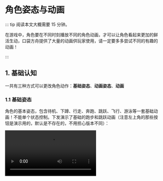 # 角色姿态与动画

::: tip 阅读本文大概需要 15 分钟。

在游戏中，角色要在不同时刻播放不同的角色动画，才可以让角色看起来更加的鲜活生动，口袋方舟提供了大量的动画供玩家使用，请一定要多多尝试不同的有趣的动画！

:::

## 1. 基础认知

一共有三种方式可以更改角色动作：**基础姿态**、**动画姿态**、**动画**

### 1.1 基础姿态

角色的基本姿态，包含待机、下蹲、行走、奔跑、跳跃、飞行、游泳等一套基础动画！不能单个状态控制。下发演示了基础的跑步和跳跃动画（注意左上角的那些按钮是演示用的，默认是不存在的，不用担心版本不同）：

<video controls src="https://arkimg.ark.online/UE4_ST84tjsSV6.mp4"/>

### 1.2 动画姿态

又叫**二级姿态**。在某一业务场景下的特定姿态，如持刀、持枪、趴下、瞄准、敬礼、爬梯、看书等等需要持续的状态！且部分姿态会根据用户的操作会播放不同的动画（如持枪姿态下，用户操作视角对着天空和对着地下，角色上半身会有对应的动画融合，使持枪对准的位置是天空或者地下）。开发者**需要手动控制停止**，可以单独控制任意姿态，还能控制在上半身播放还是下半身播放或者全身播放，同时只能播放一个动画姿态。下面演示播放一个“对焦姿势”的二级姿态,并且只播放上半身和只播放下半身的演示：

<video controls src="https://arkimg.ark.online/Efh3HgqmIkdQ.mp4"/>

### 1.3 动画

在某个业务场景下的动画，如扔手雷、换弹药、跳舞等！会自动结束。可以单独控制上半身播放还是下半身播放或者全身播放，同时只能播放一个动画。下方演示播放一个动画的效果，并且控制了只播放在上半身或下半身（能看出来，动画播放完成后会自动回到姿态）：

<video controls src="https://arkimg.ark.online/uiEQPyyt7xXc.mp4"/>

### 1.4 几种方式的优先级和区别

以上**三种方式，可以同时存在**，但是**每种方式自身同时只能存在一个**。如果多种方式同时存在时按照以下规则播放：

* 动画最优先，有动画时会播放动画，不管上半身还是下半身还是全身。
* 然后是二级姿态优先，没有动画播放时，存在二级姿态则会播放二级姿态，不管上半身还是下半身还是全身。
* 最低优先级的是基础姿态，不存在动画和二级姿态时，播放基础姿态。

演示效果，利用动画和二级姿态同时播放，控制不同位置，做到一边坐着一边挥手的效果（姿态 id:170905,动画 id:29755）：

<video controls src="https://arkimg.ark.online/dewpu8EJ42vN.mp4"/>

演示效果，利用基础姿态和二级姿态同时播放，做到边跑边持枪的效果(持枪姿态 id:94258)：

<video controls src="https://arkimg.ark.online/7QJsulOVYq3n.mp4"/>

## 2. 基础姿态

编辑器提供成套的基础姿态，可以在资源库的“基础姿态”中找到，如图：

![image-20230616155957563](https://arkimg.ark.online/image-20230616155957563.webp)

在选择不同的默认“体型类型”时，编辑器会自动切换为对应体型的角色基础姿态。

如，我们这里在对象管理器选中“Player”对象，属性面板中修改“体型类型”为"二次元成年男性",如图：

![image-20230616193004043](https://arkimg.ark.online/image-20230616193004043.webp)

再确定一下“使用平台角色形象”为不勾选状态（如果勾选中，则取消勾选）：

![image-20230620092025146](https://arkimg.ark.online/image-20230620092025146.webp)

我们此时运行起来游戏，会发现默认角色对象就变成一位男性了，且默认姿态也是男性的默认姿态了。如图：

![image-20230616193101525](https://arkimg.ark.online/image-20230616193101525.png)

### 2.1 使用基础姿态

* 在资源库中，找到基础姿态，右键复制资源ID ，这里我们选择“写实\_男性\_基础姿态"复制资源ID

* ![image-20230619112304310](https://arkimg.ark.online/image-20230619112304310.webp)

* 我们创建一个脚本来演示角色的姿态，新建脚本命名为 `AnimationControl`，拖拽脚本**挂载到对象管理器**中，然后双击脚本编写代码。

* 首先异步获取角色对象，获取到角色对象后，直接更改 character 的`basicStance`属性为我们刚才复制的 assetId ：119836，代码如下：

* ```typescript
  @Component
  export default class AnimationControl extends Script {
      /** 当脚本被实例后，会在第一帧更新前调用此函数 */
      protected onStart(): void {
          if (SystemUtil.isClient()) {
              // 设置基础姿态为119836
              const stance = Player.localPlayer.character.loadStance("119836"); //[!code focus]
              stance.play(); //[!code focus]
          }
      }
  }
  ```
  
* 运行游戏之前，把 Player 对象的“体型类型”改回“二次元成年女性”，方便我们运行看效果。

* 改回女生后，我们再运行游戏看看效果，能看到默认站立状态、走路状态、跳跃状态，都不是之前身娇体柔的小女生姿态了。


* **更改基础姿态**为`119836` 的情况：
<video controls src="https://arkimg.ark.online/kZaco5cdyVx3.mp4" />

* 然后我们对比一下看看修改之前，**没有更改基础姿态**的情况：
<video controls src="https://arkimg.ark.online/7YAEoXlJQngM.mp4" />



## 3. 二级姿态

基础姿态是玩家基础行为的动画，想进行更细微更自定义的姿态控制，如看书、开车、持枪、瞄准、爬梯、扛东西等，就需要用上二级姿态了。可以在资源库的“动画姿态”找到所有的二级姿态。

![image-20230619163702538](https://arkimg.ark.online/image-20230619163702538.webp)

### 3.1 播放二级姿态

我这里使用“双手步枪探头瞄准姿态”的 assetId `20308` 来演示使用二级姿态。

先在资源库选中资源，右键`复制资源 ID`备用，打开刚才新建的`AnimationControl`脚本，在获取到角色对象后,需要先下载一下二级姿态的资源，然后使用 character 的`loadSubStance`函数加载二级姿态，然后通过返回的对象播放该姿态，代码如下：

```typescript
@Component
export default class AnimationControl extends Script {
    /** 当脚本被实例后，会在第一帧更新前调用此函数 */
    protected async onStart(): Promise<void> {
        if (SystemUtil.isClient()) {
            // 设置基础姿态为 119836 (写实-男性-基础姿态)
            // const stance = Player.localPlayer.character.loadStance("119836");
            // stance.play();

            // 定义一个放姿态 assetId 的变量，后面引用
            const stanceGuid = "20308"; //[!code focus]
            // 因为姿态是属于资源类型，在远程资源库中，所以使用前先下载资源到本地(await 关键词的作用就是等待资源下载完成后再执行后面的代码)
            await AssetUtil.asyncDownloadAsset(stanceGuid); //[!code focus]
            // 使用角色的加载姿态接口，将姿态资源信息给角色对象, 生成姿态对象来控制
            const subStance = Player.localPlayer.character.loadSubStance(stanceGuid); //[!code focus]
            // 设置姿态播放模式为全身播放(StanceBlendMode 中有全身、上半身、下半身三种播放模式）
            subStance.blendMode = StanceBlendMode.WholeBody; //[!code focus]
            // 使用姿态对象调用播放接口
            subStance.play(); //[!code focus]
        }
    }
}
```

运行效果视频：
<video controls src="https://arkimg.ark.online/R0ZFp3HlBtKd.mp4" />

### 3.2 设置姿态混合模式

姿态混合模式可以控制角色的某个身体部位来播放姿态，下面讲解如何使用。

控制只播放上半身:

```typescript
@Component
export default class AnimationControl extends Script {
    /** 当脚本被实例后，会在第一帧更新前调用此函数 */
    protected async onStart(): Promise<void> {
        if (SystemUtil.isClient()) {
            // 设置基础姿态为 119836 (写实-男性-基础姿态)
            // const stance = Player.localPlayer.character.loadStance("119836");
            // stance.play();

            // 定义一个放姿态 assetId 的变量，后面引用
            const stanceGuid = "20308";
            // 因为姿态是属于资源类型，在远程资源库中，所以使用前先下载资源到本地(await 关键词的作用就是等待资源下载完成后再执行后面的代码)
            await AssetUtil.asyncDownloadAsset(stanceGuid);
            // 使用角色的加载姿态接口，将姿态资源信息给角色对象, 生成姿态对象来控制
            const subStance = Player.localPlayer.character.loadSubStance(stanceGuid);
            // 设置姿态播放模式为上半身播放(Gameplay.StanceBlendMode 中有全身、上半身、下半身三种播放模式）
            subStance.blendMode = StanceBlendMode.BlendUpper; //[!code focus]
            // 使用姿态对象调用播放接口
            subStance.play();
        }
    }
}
```

效果截图：

![image-20230721171030074](https://arkimg.ark.online/image-20230721171030074.png)

* 看得出来，下半身就没有变化，是默认的基础姿态了

播放模式还可以设置如下几种方式：

```typescript
enum StanceBlendMode {
    /** 只混合上半身 */
    BlendUpper = 0,
    /** 只混合下半身 */
    BlendLower = 1,
    /** 全身混合 */
    WholeBody = 2
}
```

### 3.3 停止二级姿态

有时有需求会停止二级姿态，只需要将 loadStance 获取到的对象留着，后面需要停止时直接调用它的`stop`函数即可停止播放二级姿态。如：

```typescript
// 设置基础姿态为 119836 (写实-男性-基础姿态)
const stance = Player.localPlayer.character.loadStance("119836");
// 停止二级姿态
subStance.stop()
```

### 3.4 使用姿态接口播放动画

姿态接口，除了用来播放姿态以外，还可以利用动画资源来作为姿态播放。表现效果就是会循环播放该动画，某些动画只有固定动作的，就比较合适用来作为姿态使用了，比如使用 assetId 为“8362”的坐下看书动画来作为姿态播放，更改动画 id 后的代码：

```typescript
@Component
export default class AnimationControl extends Script {
    /** 当脚本被实例后，会在第一帧更新前调用此函数 */
    protected async onStart(): Promise<void> {
        if (SystemUtil.isClient()) {
            // 设置基础姿态为 119836 (写实-男性-基础姿态)
            // const stance = Player.localPlayer.character.loadStance("119836");
            // stance.play();

            // 定义一个放姿态 assetId 的变量，后面引用
            const stanceGuid = "8362"; //[!code focus]
            // 因为姿态是属于资源类型，在远程资源库中，所以使用前先下载资源到本地(await 关键词的作用就是等待资源下载完成后再执行后面的代码)
            await AssetUtil.asyncDownloadAsset(stanceGuid);
            // 使用角色的加载姿态接口，将姿态资源信息给角色对象, 生成姿态对象来控制
            const subStance = Player.localPlayer.character.loadSubStance(stanceGuid);
            // 设置姿态播放模式为全身播放(Gameplay.StanceBlendMode 中有全身、上半身、下半身三种播放模式）
            subStance.blendMode = StanceBlendMode.WholeBody; //[!code focus]
            // 使用姿态对象调用播放接口
            subStance.play();
        }
    }
}
```

表现效果如下：

![image-20230721171759d756](https://arkimg.ark.online/image-20230721171759756.webp)

## 4. 动画

动画是用来控制角色动作的一类资源，例如游戏当中的走路、跑步、攻击、跳跃、释放技能等都属于动画，编辑器提供了一系列完整的优质动画资源，供开发者选择使用。

![image-20230721172241338](https://arkimg.ark.online/image-20230721172241338.webp)

### 4.1 播放动画

前面讲完了基础姿态和二级姿态的使用，这里动画的使用就非常简单了。

找到你想播放的动画，右键复制其资源 ID，等下在代码里面使用；我们这里选择"14497" 蛇舞动画来作为演示。

依然还是 `AnimationControl` 脚本，在获取到角色对象后，延时5000毫秒调用 character 的`loadAnimation`函数加载一个动画出来。

> 为什么要延时5000毫秒，因为动画播放会自动结束，很可能动画时长很短，启动起来之后闪一下就没了，所以延时来演示比较清楚。

注释掉播放姿态的代码后，播放动画代码如下：

```typescript
@Component
export default class AnimationControl extends Script {
    /** 当脚本被实例后，会在第一帧更新前调用此函数 */
    protected async onStart(): Promise<void> {
        if (SystemUtil.isClient()) {
            // ====== 演示更换基础姿态的代码 START =======
            // const stance = Player.localPlayer.character.loadStance("119836");
            // stance.play();
            // ====== 演示更换基础姿态的代码 END =======


            // ====== 演示更换二级姿态的代码 START =======
            // // 定义一个放姿态 assetId 的变量，后面引用
            // const stanceGuid = "8362" 
            // // 因为姿态是属于资源类型，在远程资源库中，所以使用前先下载资源到本地(await 关键词的作用就是等待资源下载完成后再执行后面的代码)
            // await AssetUtil.asyncDownloadAsset(stanceGuid);
            // // 使用角色的加载姿态接口，将姿态资源信息给角色对象, 生成姿态对象来控制
            // const subStance = Player.localPlayer.character.loadSubStance(stanceGuid);
            // // 设置姿态播放模式为全身播放(Gameplay.StanceBlendMode 中有全身、上半身、下半身三种播放模式）
            // subStance.blendMode = StanceBlendMode.WholeBody; 
            // // 使用姿态对象调用播放接口
            // subStance.play();
            // ====== 演示更换二级姿态的代码 END =======

            // ====== 演示播放动画的代码 START =======
            setTimeout(async () => { //[!code focus]
                const animId = "14497"//[!code focus]
                // 下载动画资源//[!code focus]
                await AssetUtil.asyncDownloadAsset(animId);//[!code focus]
                // 加载动画对象//[!code focus]
                const anim = Player.localPlayer.character.loadAnimation(animId);//[!code focus]
                // 播放动画//[!code focus]
                anim.play();//[!code focus]
            }, 5000);//[!code focus]
            // ====== 演示播放动画的代码 END =======
        }
    }
}
```

启动游戏，延时5秒后可以看到效果

<video controls src="https://arkimg.ark.online/ZjR91JD1urg7.mp4"/>

### 4.2 动画播放插槽

改动下代码，只让角色下半身播放动画，将 anim 对象的 slot 属性设置为`AnimSlot.Lower`，代码如下：

```typescript
@Component
export default class AnimationControl extends Script {
    /** 当脚本被实例后，会在第一帧更新前调用此函数 */
    protected async onStart(): Promise<void> {
        if (SystemUtil.isClient()) {
            // ====== 演示更换基础姿态的代码 START =======
            // const stance = Player.localPlayer.character.loadStance("119836");
            // stance.play();
            // ====== 演示更换基础姿态的代码 END =======


            // ====== 演示更换二级姿态的代码 START =======
            // // 定义一个放姿态 assetId 的变量，后面引用
            // const stanceGuid = "8362" 
            // // 因为姿态是属于资源类型，在远程资源库中，所以使用前先下载资源到本地(await 关键词的作用就是等待资源下载完成后再执行后面的代码)
            // await AssetUtil.asyncDownloadAsset(stanceGuid);
            // // 使用角色的加载姿态接口，将姿态资源信息给角色对象, 生成姿态对象来控制
            // const subStance = Player.localPlayer.character.loadSubStance(stanceGuid);
            // // 设置姿态播放模式为全身播放(Gameplay.StanceBlendMode 中有全身、上半身、下半身三种播放模式）
            // subStance.blendMode = StanceBlendMode.WholeBody; 
            // // 使用姿态对象调用播放接口
            // subStance.play();
            // ====== 演示更换二级姿态的代码 END =======

            // ====== 演示播放动画的代码 START =======
            setTimeout(async () => {
                const animId = "14497"
                // 下载动画资源
                await AssetUtil.asyncDownloadAsset(animId);
                // 加载动画对象
                const anim = Player.localPlayer.character.loadAnimation(animId);
                // 设置动画播放为下半身（要注意和姿态的接口不一样）
                anim.slot = AnimSlot.Lower;  //[!code focus]
                // 播放动画
                anim.play();
            }, 5000);
            // ====== 演示播放动画的代码 END =======
        }
    }
}
```

运行游戏后等待5秒，播放效果：

<video controls src="https://arkimg.ark.online/NFbczeClu8mk.mp4"/>

播放插槽列表如下：

```typescript
enum AnimSlot {
    /** 默认插槽 */
    Default = 0,
    /** 上半身插槽 */
    Upper = 1,
    /** 下半身插槽 */
    Lower = 2,
    /** 全身插槽 */
    FullyBody = 3
}
```

### 4.3 停止动画

使用`loadAnimation`获取的动画对象来调用`stop`函数即可，例：

```typescript
anim.stop()
```

## 5. 组合二级姿态和动画

二级姿态和动画的使用我们都学完了，上半身播姿态，下半身播动画的融合效果如下：
<video controls src="https://arkimg.ark.online/lSJQtf4ThzTM.mp4"/>


代码示例：

```typescript
@Component
export default class AnimationControl extends Script {

    /** 当脚本被实例后，会在第一帧更新前调用此函数 */
    protected async onStart(): Promise<void> {
        if (SystemUtil.isClient()) {
            // // ====== 演示更换基础姿态的代码 START =======
            // const stance = Player.localPlayer.character.loadStance("119836");
            // stance.play();
            // // ====== 演示更换基础姿态的代码 END =======


            // ====== 演示更换二级姿态的代码 START =======
            // 定义一个放姿态 assetId 的变量，后面引用
            const stanceGuid = "8362"; //[!code focus]
            // 因为姿态是属于资源类型，在远程资源库中，所以使用前先下载资源到本地(await 关键词的作用就是等待资源下载完成后再执行后面的代码)
            await AssetUtil.asyncDownloadAsset(stanceGuid); //[!code focus]
            // 使用角色的加载姿态接口，将姿态资源信息给角色对象, 生成姿态对象来控制
            const subStance = Player.localPlayer.character.loadSubStance(stanceGuid); //[!code focus]
            // 设置姿态播放模式为全身播放(Gameplay.StanceBlendMode 中有全身、上半身、下半身三种播放模式）
            subStance.blendMode = StanceBlendMode.BlendUpper;  //[!code focus]
            // 使用姿态对象调用播放接口
            subStance.play(); //[!code focus]
            // ====== 演示更换二级姿态的代码 END =======

            setTimeout(async () => { //[!code focus]
                // ====== 演示播放动画的代码 START =======
                const animId = "14497"; //[!code focus]
                // 下载动画资源
                await AssetUtil.asyncDownloadAsset(animId); //[!code focus]
                // 加载动画对象
                const anim = Player.localPlayer.character.loadAnimation(animId); //[!code focus]
                // 设置动画播放为下半身（要注意和姿态的接口不一样）
                anim.slot = AnimSlot.Lower; //[!code focus]
                // 播放动画
                anim.play(); //[!code focus]
                // ====== 演示播放动画的代码 END =======
            }, 5000); //[!code focus]
        }
    }
}
```



## 6. 预览动画效果

在具体动画资源的右上角，有一个放大镜样式的按钮，点击后会弹出一个预览窗口，该功能能为我们省去拖入场景看效果的时间。

> 点出来预览窗口后，直接点击其他资源也可以直接预览，就不用每个资源都点一次放大镜按钮了

<video controls="" src="https://arkimg.ark.online/990pTTEqczVBmihW.mp4"></video>

## 7. 演示项目代码

[点击下载演示项目](https://arkimg.ark.online/MainCourseAnimationDemo-027.zip)